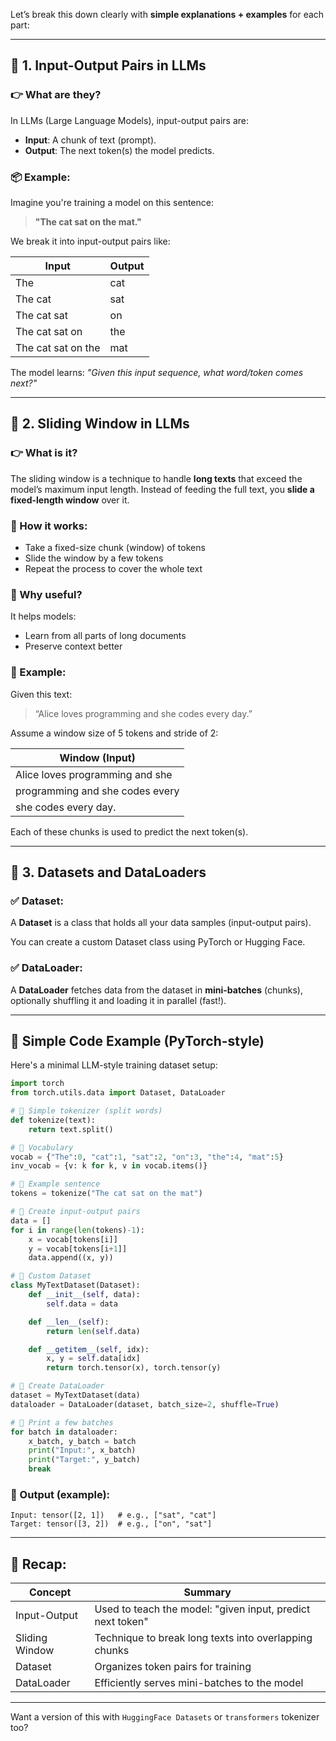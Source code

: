 Let’s break this down clearly with **simple explanations + examples** for each part:

---

## 🔹 1. **Input-Output Pairs in LLMs**

### 👉 What are they?
In LLMs (Large Language Models), input-output pairs are:
- **Input**: A chunk of text (prompt).
- **Output**: The next token(s) the model predicts.

### 📦 Example:
Imagine you're training a model on this sentence:
> **"The cat sat on the mat."**

We break it into input-output pairs like:

| Input                 | Output   |
|----------------------|----------|
| The                  | cat      |
| The cat              | sat      |
| The cat sat          | on       |
| The cat sat on       | the      |
| The cat sat on the   | mat      |

The model learns:
_"Given this input sequence, what word/token comes next?"_

---

## 🔹 2. **Sliding Window in LLMs**

### 👉 What is it?
The sliding window is a technique to handle **long texts** that exceed the model’s maximum input length.
Instead of feeding the full text, you **slide a fixed-length window** over it.

### 🔁 How it works:
- Take a fixed-size chunk (window) of tokens
- Slide the window by a few tokens
- Repeat the process to cover the whole text

### 🧠 Why useful?
It helps models:
- Learn from all parts of long documents
- Preserve context better

### 🧼 Example:
Given this text:
> “Alice loves programming and she codes every day.”

Assume a window size of 5 tokens and stride of 2:

| Window (Input)                   |
|----------------------------------|
| Alice loves programming and she  |
| programming and she codes every  |
| she codes every day.             |

Each of these chunks is used to predict the next token(s).

---

## 🔹 3. **Datasets and DataLoaders**

### ✅ Dataset:
A **Dataset** is a class that holds all your data samples (input-output pairs).

You can create a custom Dataset class using PyTorch or Hugging Face.

### ✅ DataLoader:
A **DataLoader** fetches data from the dataset in **mini-batches** (chunks), optionally shuffling it and loading it in parallel (fast!).

---

## 🧪 Simple Code Example (PyTorch-style)

Here's a minimal LLM-style training dataset setup:

```python
import torch
from torch.utils.data import Dataset, DataLoader

# 🔹 Simple tokenizer (split words)
def tokenize(text):
    return text.split()

# 🔹 Vocabulary
vocab = {"The":0, "cat":1, "sat":2, "on":3, "the":4, "mat":5}
inv_vocab = {v: k for k, v in vocab.items()}

# 🔹 Example sentence
tokens = tokenize("The cat sat on the mat")

# 🔹 Create input-output pairs
data = []
for i in range(len(tokens)-1):
    x = vocab[tokens[i]]
    y = vocab[tokens[i+1]]
    data.append((x, y))

# 🔹 Custom Dataset
class MyTextDataset(Dataset):
    def __init__(self, data):
        self.data = data

    def __len__(self):
        return len(self.data)

    def __getitem__(self, idx):
        x, y = self.data[idx]
        return torch.tensor(x), torch.tensor(y)

# 🔹 Create DataLoader
dataset = MyTextDataset(data)
dataloader = DataLoader(dataset, batch_size=2, shuffle=True)

# 🔹 Print a few batches
for batch in dataloader:
    x_batch, y_batch = batch
    print("Input:", x_batch)
    print("Target:", y_batch)
    break
```

### 🧾 Output (example):
```
Input: tensor([2, 1])   # e.g., ["sat", "cat"]
Target: tensor([3, 2])  # e.g., ["on", "sat"]
```

---

## 🔁 Recap:
| Concept          | Summary                                                                 |
|------------------|-------------------------------------------------------------------------|
| Input-Output     | Used to teach the model: "given input, predict next token"              |
| Sliding Window   | Technique to break long texts into overlapping chunks                   |
| Dataset          | Organizes token pairs for training                                      |
| DataLoader       | Efficiently serves mini-batches to the model                            |

---

Want a version of this with `HuggingFace Datasets` or `transformers` tokenizer too?
